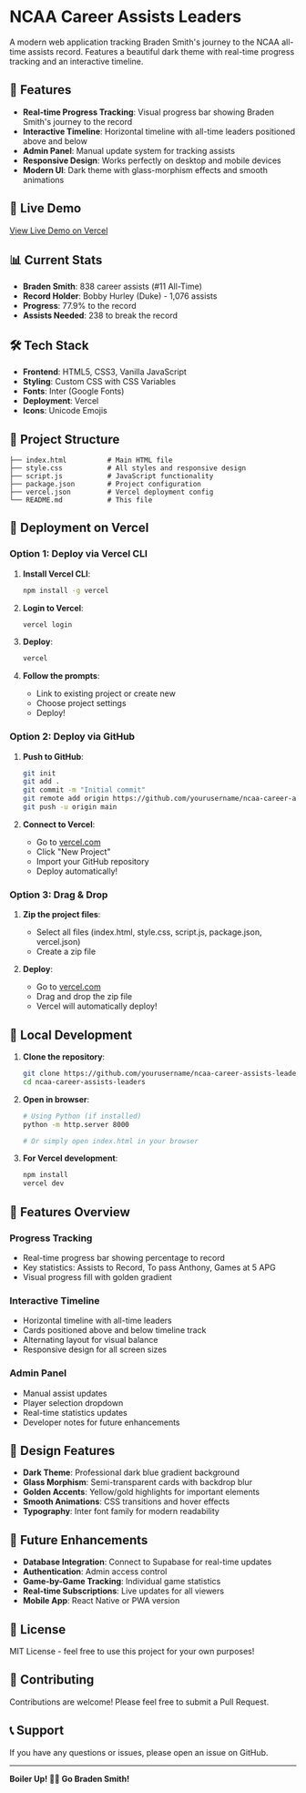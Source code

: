 # NCAA Career Assists Leaders

A modern web application tracking Braden Smith's journey to the NCAA all-time assists record. Features a beautiful dark theme with real-time progress tracking and an interactive timeline.

## 🏀 Features

- **Real-time Progress Tracking**: Visual progress bar showing Braden Smith's journey to the record
- **Interactive Timeline**: Horizontal timeline with all-time leaders positioned above and below
- **Admin Panel**: Manual update system for tracking assists
- **Responsive Design**: Works perfectly on desktop and mobile devices
- **Modern UI**: Dark theme with glass-morphism effects and smooth animations

## 🚀 Live Demo

[View Live Demo on Vercel](https://your-app-name.vercel.app)

## 📊 Current Stats

- **Braden Smith**: 838 career assists (#11 All-Time)
- **Record Holder**: Bobby Hurley (Duke) - 1,076 assists
- **Progress**: 77.9% to the record
- **Assists Needed**: 238 to break the record

## 🛠️ Tech Stack

- **Frontend**: HTML5, CSS3, Vanilla JavaScript
- **Styling**: Custom CSS with CSS Variables
- **Fonts**: Inter (Google Fonts)
- **Deployment**: Vercel
- **Icons**: Unicode Emojis

## 📁 Project Structure

```
├── index.html          # Main HTML file
├── style.css           # All styles and responsive design
├── script.js           # JavaScript functionality
├── package.json        # Project configuration
├── vercel.json         # Vercel deployment config
└── README.md           # This file
```

## 🚀 Deployment on Vercel

### Option 1: Deploy via Vercel CLI

1. **Install Vercel CLI**:
   ```bash
   npm install -g vercel
   ```

2. **Login to Vercel**:
   ```bash
   vercel login
   ```

3. **Deploy**:
   ```bash
   vercel
   ```

4. **Follow the prompts**:
   - Link to existing project or create new
   - Choose project settings
   - Deploy!

### Option 2: Deploy via GitHub

1. **Push to GitHub**:
   ```bash
   git init
   git add .
   git commit -m "Initial commit"
   git remote add origin https://github.com/yourusername/ncaa-career-assists-leaders.git
   git push -u origin main
   ```

2. **Connect to Vercel**:
   - Go to [vercel.com](https://vercel.com)
   - Click "New Project"
   - Import your GitHub repository
   - Deploy automatically!

### Option 3: Drag & Drop

1. **Zip the project files**:
   - Select all files (index.html, style.css, script.js, package.json, vercel.json)
   - Create a zip file

2. **Deploy**:
   - Go to [vercel.com](https://vercel.com)
   - Drag and drop the zip file
   - Vercel will automatically deploy!

## 🔧 Local Development

1. **Clone the repository**:
   ```bash
   git clone https://github.com/yourusername/ncaa-career-assists-leaders.git
   cd ncaa-career-assists-leaders
   ```

2. **Open in browser**:
   ```bash
   # Using Python (if installed)
   python -m http.server 8000
   
   # Or simply open index.html in your browser
   ```

3. **For Vercel development**:
   ```bash
   npm install
   vercel dev
   ```

## 📱 Features Overview

### Progress Tracking
- Real-time progress bar showing percentage to record
- Key statistics: Assists to Record, To pass Anthony, Games at 5 APG
- Visual progress fill with golden gradient

### Interactive Timeline
- Horizontal timeline with all-time leaders
- Cards positioned above and below timeline track
- Alternating layout for visual balance
- Responsive design for all screen sizes

### Admin Panel
- Manual assist updates
- Player selection dropdown
- Real-time statistics updates
- Developer notes for future enhancements

## 🎨 Design Features

- **Dark Theme**: Professional dark blue gradient background
- **Glass Morphism**: Semi-transparent cards with backdrop blur
- **Golden Accents**: Yellow/gold highlights for important elements
- **Smooth Animations**: CSS transitions and hover effects
- **Typography**: Inter font family for modern readability

## 🔮 Future Enhancements

- **Database Integration**: Connect to Supabase for real-time updates
- **Authentication**: Admin access control
- **Game-by-Game Tracking**: Individual game statistics
- **Real-time Subscriptions**: Live updates for all viewers
- **Mobile App**: React Native or PWA version

## 📄 License

MIT License - feel free to use this project for your own purposes!

## 🤝 Contributing

Contributions are welcome! Please feel free to submit a Pull Request.

## 📞 Support

If you have any questions or issues, please open an issue on GitHub.

---

**Boiler Up! 🏴‍☠️ Go Braden Smith!**
